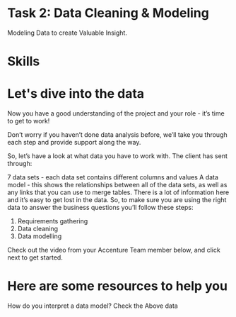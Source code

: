 # Task 2: Data Cleaning & Modeling
Modeling Data to create Valuable Insight. 

# Skills 

# Let's dive into the data
Now you have a good understanding of the project and your role - it’s time to get to work!

Don’t worry if you haven’t done data analysis before, we’ll take you through each step and provide support along the way.

So, let’s have a look at what data you have to work with. The client has sent through:

7 data sets - each data set contains different columns and values
A data model - this shows the relationships between all of the data sets, as well as any links that you can use to merge tables.
There is a lot of information here and it’s easy to get lost in the data. So, to make sure you are using the right data to answer the business questions you’ll follow these steps:

1. Requirements gathering
2. Data cleaning
3. Data modelling

Check out the video from your Accenture Team member below, and click next to get started.

# Here are some resources to help you
How do you interpret a data model?
Check the Above data 
